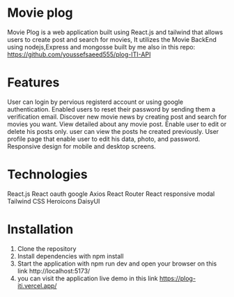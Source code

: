 # Movie plog
Movie Plog is a web application built using React.js and tailwind that allows users to create post and search for movies, It utilizes the Movie BackEnd using nodejs,Express and mongosse built by me also in this repo: https://github.com/youssefsaeed555/plog-ITI-API 


# Features
User can login by pervious registerd account or using google authentication.
Enabled users to reset their password by sending them a verification email.
Discover new movie news by creating post and search for movies you want.
View detailed about any movie post.
Enable user to edit or delete his posts only.
user can view the posts he created previously.
User profile page that enable user to edit his data, photo, and password.
Responsive design for mobile and desktop screens.

# Technologies
React.js
React oauth google
Axios
React Router
React responsive modal
Tailwind CSS
Heroicons
DaisyUI


# Installation
1. Clone the repository 
2. Install dependencies with npm install
3. Start the application with npm run dev and open your browser on this link http://localhost:5173/
4. you can visit the application live demo in this link https://plog-iti.vercel.app/





